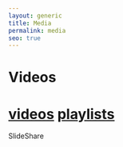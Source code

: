 ```yaml
---
layout: generic
title: Media
permalink: media
seo: true
---
```

# V﻿ideos 

# [videos](<# https://www.youtube.com/@uxbri/videos>)﻿ [playlists](https://www.youtube.com/@uxbri/playlists)

[](https://www.youtube.com/@uxbri/playlists)SlideShare